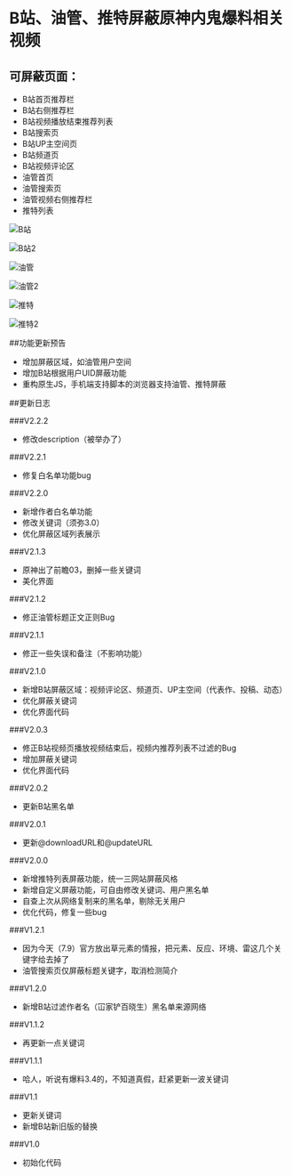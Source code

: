 # B站、油管、推特屏蔽原神内鬼爆料相关视频

## 可屏蔽页面：

* B站首页推荐栏
* B站右侧推荐栏
* B站视频播放结束推荐列表
* B站搜索页
* B站UP主空间页
* B站频道页
* B站视频评论区
* 油管首页
* 油管搜索页
* 油管视频右侧推荐栏
* 推特列表

![B站](https://upload-bbs.mihoyo.com/upload/2022/08/13/153635924/1162985f49c1607d4f950abca4fa6974_7372984303247604498.png)

![B站2](https://upload-bbs.mihoyo.com/upload/2022/08/13/153635924/6e28260ac0389b27e64a6788cae5c865_2188755208348037665.png)

![油管](https://upload-bbs.mihoyo.com/upload/2022/08/13/153635924/8697bfa26136c52957ca38b15c90d616_1409389937556858131.png)

![油管2](https://upload-bbs.mihoyo.com/upload/2022/08/13/153635924/ca276954679acf063fbec4d087b4b93a_5943841701911119179.png)

![推特](https://upload-bbs.mihoyo.com/upload/2022/08/13/153635924/4e892316eaaa20213459a5c85a8a20bd_6104630282760137746.png)

![推特2](https://upload-bbs.mihoyo.com/upload/2022/08/13/153635924/fbd67ace82d36de040d0ecf90ef154cb_6310262690905348074.png)

##功能更新预告
* 增加屏蔽区域，如油管用户空间
* 增加B站根据用户UID屏蔽功能
* 重构原生JS，手机端支持脚本的浏览器支持油管、推特屏蔽

##更新日志

###V2.2.2
* 修改description（被举办了）

###V2.2.1
* 修复白名单功能bug

###V2.2.0
* 新增作者白名单功能
* 修改关键词（须弥3.0）
* 优化屏蔽区域列表展示

###V2.1.3
* 原神出了前瞻03，删掉一些关键词
* 美化界面

###V2.1.2
* 修正油管标题正文正则Bug

###V2.1.1
* 修正一些失误和备注（不影响功能）

###V2.1.0
* 新增B站屏蔽区域：视频评论区、频道页、UP主空间（代表作、投稿、动态）
* 优化屏蔽关键词
* 优化界面代码

###V2.0.3
* 修正B站视频页播放视频结束后，视频内推荐列表不过滤的Bug
* 增加屏蔽关键词
* 优化界面代码

###V2.0.2
* 更新B站黑名单

###V2.0.1
* 更新@downloadURL和@updateURL

###V2.0.0
* 新增推特列表屏蔽功能，统一三网站屏蔽风格
* 新增自定义屏蔽功能，可自由修改关键词、用户黑名单
* 自查上次从网络复制来的黑名单，剔除无关用户
* 优化代码，修复一些bug

###V1.2.1
* 因为今天（7.9）官方放出草元素的情报，把元素、反应、环境、雷这几个关键字给去掉了
* 油管搜索页仅屏蔽标题关键字，取消检测简介

###V1.2.0
* 新增B站过滤作者名（冚家铲百晓生）黑名单来源网络

###V1.1.2
* 再更新一点关键词

###V1.1.1
* 哈人，听说有爆料3.4的，不知道真假，赶紧更新一波关键词

###V1.1
* 更新关键词
* 新增B站新旧版的替换

###V1.0
* 初始化代码
